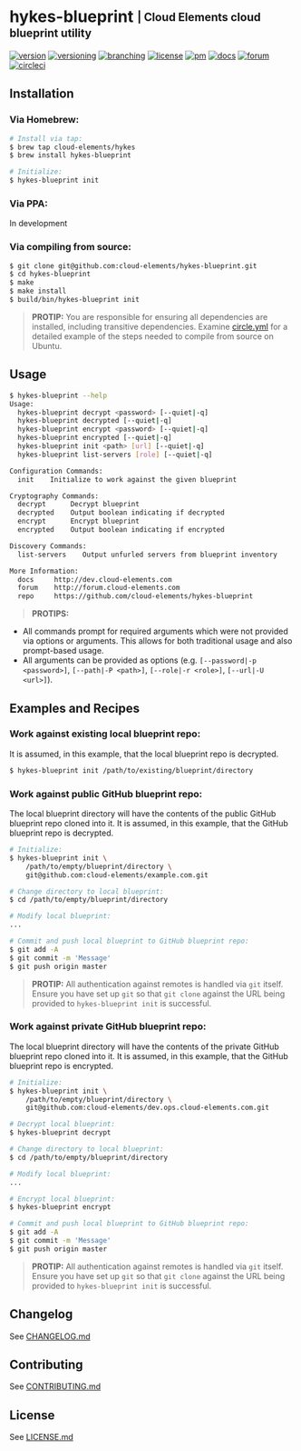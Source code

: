 # hykes-blueprint <sub><sup>| Cloud Elements cloud blueprint utility</sup></sub>
[![version](http://img.shields.io/badge/version-v0.0.2-blue.svg)](CHANGELOG.md)
[![versioning](http://img.shields.io/badge/versioning-semver-blue.svg)](http://semver.org)
[![branching](http://img.shields.io/badge/branching-github%20flow-blue.svg)](https://guides.github.com/introduction/flow/)
[![license](http://img.shields.io/badge/license-apache-blue.svg)](LICENSE.md)
[![pm](http://img.shields.io/badge/pm-zenhub-blue.svg)](https://www.zenhub.io)
[![docs](http://img.shields.io/badge/docs-read-blue.svg)](http://dev.cloud-elements.com)
[![forum](http://img.shields.io/badge/forum-join-blue.svg)](http://forum.cloud-elements.com)
[![circleci](https://circleci.com/gh/cloud-elements/hykes-blueprint.svg?style=shield)](https://circleci.com/gh/cloud-elements/hykes-blueprint)

## Installation

### Via Homebrew:

```bash
# Install via tap:
$ brew tap cloud-elements/hykes
$ brew install hykes-blueprint

# Initialize:
$ hykes-blueprint init
```

### Via PPA:

In development

### Via compiling from source:

```bash
$ git clone git@github.com:cloud-elements/hykes-blueprint.git
$ cd hykes-blueprint
$ make
$ make install
$ build/bin/hykes-blueprint init
```

> __PROTIP:__
You are responsible for ensuring all dependencies are installed, including transitive dependencies.
Examine [circle.yml](circle.yml) for a detailed example of the steps needed to compile from source
on Ubuntu.

## Usage

```bash
$ hykes-blueprint --help
Usage:
  hykes-blueprint decrypt <password> [--quiet|-q]
  hykes-blueprint decrypted [--quiet|-q]
  hykes-blueprint encrypt <password> [--quiet|-q]
  hykes-blueprint encrypted [--quiet|-q]
  hykes-blueprint init <path> [url] [--quiet|-q]
  hykes-blueprint list-servers [role] [--quiet|-q]

Configuration Commands:
  init    Initialize to work against the given blueprint

Cryptography Commands:
  decrypt      Decrypt blueprint
  decrypted    Output boolean indicating if decrypted
  encrypt      Encrypt blueprint
  encrypted    Output boolean indicating if encrypted

Discovery Commands:
  list-servers    Output unfurled servers from blueprint inventory

More Information:
  docs     http://dev.cloud-elements.com
  forum    http://forum.cloud-elements.com
  repo     https://github.com/cloud-elements/hykes-blueprint
```

> __PROTIPS:__
* All commands prompt for required arguments which were not provided via options or arguments. This
allows for both traditional usage and also prompt-based usage.
* All arguments can be provided as options (e.g. `[--password|-p <password>]`, `[--path|-P <path>]`,
`[--role|-r <role>]`, `[--url|-U <url>]`).

## Examples and Recipes

### Work against existing local blueprint repo:

It is assumed, in this example, that the local blueprint repo is decrypted.

```bash
$ hykes-blueprint init /path/to/existing/blueprint/directory
```

### Work against public GitHub blueprint repo:

The local blueprint directory will have the contents of the public GitHub blueprint repo cloned
into it. It is assumed, in this example, that the GitHub blueprint repo is decrypted.

```bash
# Initialize:
$ hykes-blueprint init \
    /path/to/empty/blueprint/directory \
    git@github.com:cloud-elements/example.com.git

# Change directory to local blueprint:
$ cd /path/to/empty/blueprint/directory

# Modify local blueprint:
...

# Commit and push local blueprint to GitHub blueprint repo:
$ git add -A
$ git commit -m 'Message'
$ git push origin master
```

> __PROTIP:__ All authentication against remotes is handled via `git` itself. Ensure you have set up
`git` so that `git clone` against the URL being provided to `hykes-blueprint init` is successful.

### Work against private GitHub blueprint repo:

The local blueprint directory will have the contents of the private GitHub blueprint repo cloned
into it. It is assumed, in this example, that the GitHub blueprint repo is encrypted.

```bash
# Initialize:
$ hykes-blueprint init \
    /path/to/empty/blueprint/directory \
    git@github.com:cloud-elements/dev.ops.cloud-elements.com.git

# Decrypt local blueprint:
$ hykes-blueprint decrypt

# Change directory to local blueprint:
$ cd /path/to/empty/blueprint/directory

# Modify local blueprint:
...

# Encrypt local blueprint:
$ hykes-blueprint encrypt

# Commit and push local blueprint to GitHub blueprint repo:
$ git add -A
$ git commit -m 'Message'
$ git push origin master
```

> __PROTIP:__ All authentication against remotes is handled via `git` itself. Ensure you have set up
`git` so that `git clone` against the URL being provided to `hykes-blueprint init` is successful.

## Changelog

See [CHANGELOG.md](CHANGELOG.md)

## Contributing

See [CONTRIBUTING.md](CONTRIBUTING.md)

## License

See [LICENSE.md](LICENSE.md)
